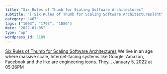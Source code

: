 ```yaml
---
title: "Six Rules of Thumb for Scaling Software Architectures"
subtitle: "[ Six Rules of Thumb for Scaling Software Architectures](https://medium.com/@i.gorton/six-rules-of-t..."
category: "467"
tags: ["1003", "1795", "1886"]
date: "2022-01-05"
type: "wp"
wordpress_id: 3189
---
```

[ Six Rules of Thumb for Scaling Software Architectures](https://medium.com/@i.gorton/six-rules-of-thumb-for-scaling-software-architectures-a831960414f9)
 We live in an age where massive scale, Internet-facing systems like Google, Amazon, Facebook and the like are engineering icons. They…
January 5, 2022 at 05:26PM